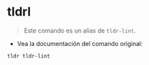 # tldrl

> Este comando es un alias de `tldr-lint`.

- Vea la documentación del comando original:

`tldr tldr-lint`

